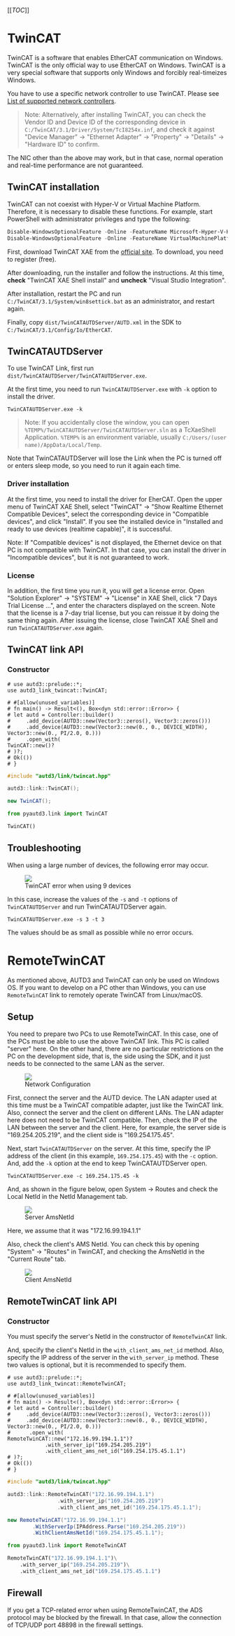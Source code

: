 [[_TOC_]]

# TwinCAT

TwinCAT is a software that enables EtherCAT communication on Windows.
TwinCAT is the only official way to use EtherCAT on Windows.
TwinCAT is a very special software that supports only Windows and forcibly real-timeizes Windows.

You have to use a specific network controller to use TwinCAT.
Please see [List of supported network controllers](https://infosys.beckhoff.com/english.php?content=../content/1033/tc3_overview/9309844363.html&id=).

> Note: Alternatively, after installing TwinCAT, you can check the Vendor ID and Device ID of the corresponding device in `C:/TwinCAT/3.1/Driver/System/TcI8254x.inf`, and check it against "Device Manager" → "Ethernet Adapter" → "Property" → "Details" → "Hardware ID" to confirm.

The NIC other than the above may work, but in that case, normal operation and real-time performance are not guaranteed.

## TwinCAT installation

TwinCAT can not coexist with Hyper-V or Virtual Machine Platform.
Therefore, it is necessary to disable these functions.
For example, start PowerShell with administrator privileges and type the following:

```PowerShell
Disable-WindowsOptionalFeature -Online -FeatureName Microsoft-Hyper-V-Hypervisor
Disable-WindowsOptionalFeature -Online -FeatureName VirtualMachinePlatform
```

First, download TwinCAT XAE from the [official site](https://www.beckhoff.com/en-en/).
To download, you need to register (free).

After downloading, run the installer and follow the instructions.
At this time, **check** "TwinCAT XAE Shell install" and **uncheck** "Visual Studio Integration".

After installation, restart the PC and run `C:/TwinCAT/3.1/System/win8settick.bat` as an administrator, and restart again.

Finally, copy `dist/TwinCATAUTDServer/AUTD.xml` in the SDK to `C:/TwinCAT/3.1/Config/Io/EtherCAT`.

## TwinCATAUTDServer

To use TwinCAT Link, first run `dist/TwinCATAUTDServer/TwinCATAUTDServer.exe`.

At the first time, you need to run `TwinCATAUTDServer.exe` with `-k` option to install the driver.

```shell
TwinCATAUTDServer.exe -k
```

> Note: If you accidentally close the window, you can open `%TEMP%/TwinCATAUTDServer/TwinCATAUTDServer.sln` as a TcXaeShell Application. `%TEMP%` is an environment variable, usually `C:/Users/(user name)/AppData/Local/Temp`.

Note that TwinCATAUTDServer will lose the Link when the PC is turned off or enters sleep mode, so you need to run it again each time.

### Driver installation

At the first time, you need to install the driver for EherCAT.
Open the upper menu of TwinCAT XAE Shell, select "TwinCAT" → "Show Realtime Ethernet Compatible Devices", select the corresponding device in "Compatible devices", and click "Install".
If you see the installed device in "Installed and ready to use devices (realtime capable)", it is successful.

Note: If "Compatible devices" is not displayed, the Ethernet device on that PC is not compatible with TwinCAT.
In that case, you can install the driver in "Incompatible devices", but it is not guaranteed to work.

### License

In addition, the first time you run it, you will get a license error.
Open "Solution Explorer" → "SYSTEM" → "License" in XAE Shell, click "7 Days Trial License ...", and enter the characters displayed on the screen.
Note that the license is a 7-day trial license, but you can reissue it by doing the same thing again.
After issuing the license, close TwinCAT XAE Shell and run `TwinCATAUTDServer.exe` again.

## TwinCAT link API

### Constructor

```rust,should_panic
# use autd3::prelude::*;
use autd3_link_twincat::TwinCAT;

# #[allow(unused_variables)]
# fn main() -> Result<(), Box<dyn std::error::Error>> {
# let autd = Controller::builder()
#     .add_device(AUTD3::new(Vector3::zeros(), Vector3::zeros()))
#     .add_device(AUTD3::new(Vector3::new(0., 0., DEVICE_WIDTH), Vector3::new(0., PI/2.0, 0.)))
#     .open_with(
TwinCAT::new()?
# )?;
# Ok(())
# }
```

```cpp
#include "autd3/link/twincat.hpp"

autd3::link::TwinCAT();
```

```cs
new TwinCAT();
```

```python
from pyautd3.link import TwinCAT

TwinCAT()
```

## Troubleshooting

When using a large number of devices, the following error may occur.

<figure>
  <img src="../../fig/Users_Manual/tcerror.jpg"/>
  <figcaption>TwinCAT error when using 9 devices</figcaption>
</figure>

In this case, increase the values of the `-s` and `-t` options of `TwinCATAUTDServer` and run TwinCATAUTDServer again.

```shell
TwinCATAUTDServer.exe -s 3 -t 3
```

The values should be as small as possible while no error occurs.

# RemoteTwinCAT

As mentioned above, AUTD3 and TwinCAT can only be used on Windows OS.
If you want to develop on a PC other than Windows, you can use `RemoteTwinCAT` link to remotely operate TwinCAT from Linux/macOS.

## Setup

You need to prepare two PCs to use RemoteTwinCAT.
In this case, one of the PCs must be able to use the above TwinCAT link.
This PC is called "server" here.
On the other hand, there are no particular restrictions on the PC on the development side, that is, the side using the SDK, and it just needs to be connected to the same LAN as the server.

<figure>
  <img src="../../fig/Users_Manual/remotetwincat.jpg"/>
  <figcaption>Network Configuration</figcaption>
</figure>

First, connect the server and the AUTD device.
The LAN adapter used at this time must be a TwinCAT compatible adapter, just like the TwinCAT link.
Also, connect the server and the client on different LANs.
The LAN adapter here does not need to be TwinCAT compatible.
Then, check the IP of the LAN between the server and the client.
Here, for example, the server side is "169.254.205.219", and the client side is "169.254.175.45".

Next, start `TwinCATAUTDServer` on the server.
At this time, specify the IP address of the client (in this example, `169.254.175.45`) with the `-c` option.
And, add the `-k` option at the end to keep TwinCATAUTDServer open.

```ignore
TwinCATAUTDServer.exe -c 169.254.175.45 -k
```

And, as shown in the figure below, open System → Routes and check the Local NetId in the NetId Management tab.

<figure>
  <img src="../../fig/Users_Manual/NetId_Management.jpg"/>
  <figcaption>Server AmsNetId</figcaption>
</figure>

Here, we assume that it was "172.16.99.194.1.1"

Also, check the client's AMS NetId.
You can check this by opening "System" → "Routes" in TwinCAT, and checking the AmsNetId in the "Current Route" tab.

<figure>
  <img src="../../fig/Users_Manual/Current_Route.jpg"/>
  <figcaption>Client AmsNetId</figcaption>
</figure>

## RemoteTwinCAT link API

### Constructor

You must specify the server's NetId in the constructor of `RemoteTwinCAT` link.

And, specify the client's NetId in the `with_client_ams_net_id` method.
Also, specify the IP address of the server in the `with_server_ip` method.
These two values is optional, but it is recommended to specify them.

```rust,should_panic
# use autd3::prelude::*;
use autd3_link_twincat::RemoteTwinCAT;

# #[allow(unused_variables)]
# fn main() -> Result<(), Box<dyn std::error::Error>> {
# let autd = Controller::builder()
#     .add_device(AUTD3::new(Vector3::zeros(), Vector3::zeros()))
#     .add_device(AUTD3::new(Vector3::new(0., 0., DEVICE_WIDTH), Vector3::new(0., PI/2.0, 0.)))
#      .open_with(
RemoteTwinCAT::new("172.16.99.194.1.1")?
            .with_server_ip("169.254.205.219")
            .with_client_ams_net_id("169.254.175.45.1.1")
# )?;
# Ok(())
# }
```

```cpp
#include "autd3/link/twincat.hpp"

autd3::link::RemoteTwinCAT("172.16.99.194.1.1")
				.with_server_ip("169.254.205.219")
				.with_client_ams_net_id("169.254.175.45.1.1");
```

```cs
new RemoteTwinCAT("172.16.99.194.1.1")
        .WithServerIp(IPAddress.Parse("169.254.205.219"))
        .WithClientAmsNetId("169.254.175.45.1.1");
```

```python
from pyautd3.link import RemoteTwinCAT

RemoteTwinCAT("172.16.99.194.1.1")\
    .with_server_ip("169.254.205.219")\
    .with_client_ams_net_id("169.254.175.45.1.1")
```

## Firewall

If you get a TCP-related error when using RemoteTwinCAT, the ADS protocol may be blocked by the firewall.
In that case, allow the connection of TCP/UDP port 48898 in the firewall settings.

